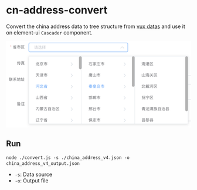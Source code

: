 # cn-address-convert

Convert the china address data to tree structure from [vux datas](https://github.com/airyland/vux/tree/v2/src/datas) and use it on element-ui `Cascader` component.

![Use case](./images/case.png)

## Run

```
node ./convert.js -s ./china_address_v4.json -o china_address_v4_output.json
```

- `-s`: Data source
- `-o`: Output file
